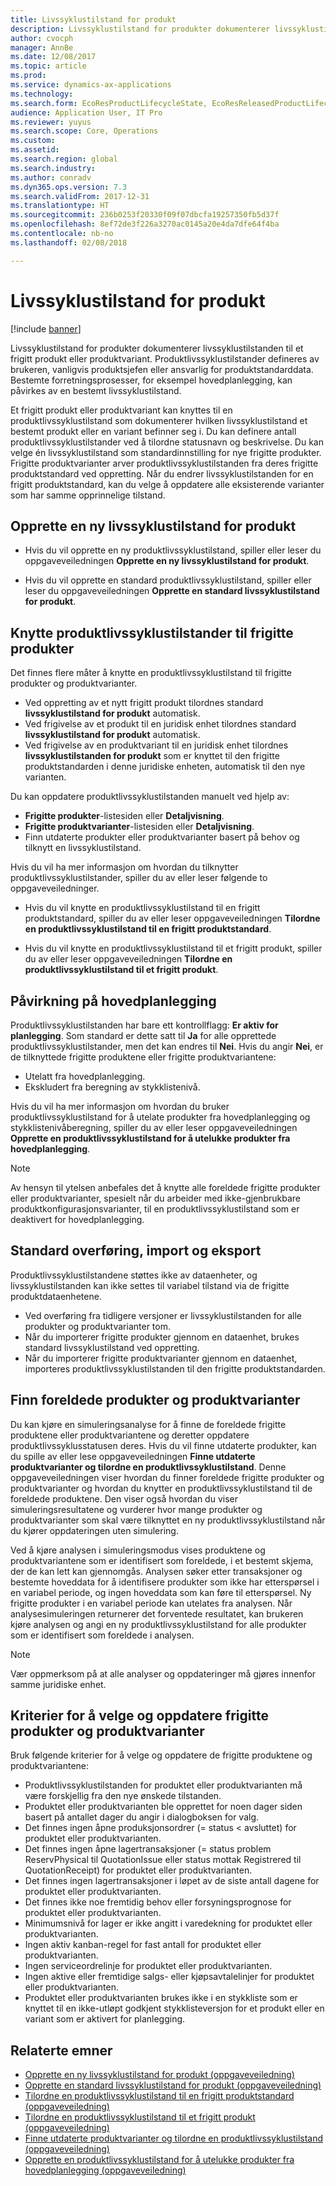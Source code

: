 ```yaml
---
title: Livssyklustilstand for produkt
description: Livssyklustilstand for produkter dokumenterer livssyklustilstanden til et frigitt produkt eller produktvariant.
author: cvocph
manager: AnnBe
ms.date: 12/08/2017
ms.topic: article
ms.prod: 
ms.service: dynamics-ax-applications
ms.technology: 
ms.search.form: EcoResProductLifecycleState, EcoResReleasedProductLifecycleStateChanges
audience: Application User, IT Pro
ms.reviewer: yuyus
ms.search.scope: Core, Operations
ms.custom: 
ms.assetid: 
ms.search.region: global
ms.search.industry: 
ms.author: conradv
ms.dyn365.ops.version: 7.3
ms.search.validFrom: 2017-12-31
ms.translationtype: HT
ms.sourcegitcommit: 236b0253f20330f09f07dbcfa19257350fb5d37f
ms.openlocfilehash: 8ef72de3f226a3270ac0145a20e4da7dfe64f4ba
ms.contentlocale: nb-no
ms.lasthandoff: 02/08/2018

---
```


# <a name="product-lifecycle-state"></a>Livssyklustilstand for produkt 

[!include [banner](../includes/banner.md)]

Livssyklustilstand for produkter dokumenterer livssyklustilstanden til et frigitt produkt eller produktvariant. Produktlivssyklustilstander defineres av brukeren, vanligvis produktsjefen eller ansvarlig for produktstandarddata. Bestemte forretningsprosesser, for eksempel hovedplanlegging, kan påvirkes av en bestemt livssyklustilstand.   

Et frigitt produkt eller produktvariant kan knyttes til en produktlivssyklustilstand som dokumenterer hvilken livssyklustilstand et bestemt produkt eller en variant befinner seg i. Du kan definere antall produktlivssyklustilstander ved å tilordne statusnavn og beskrivelse. Du kan velge én livssyklustilstand som standardinnstilling for nye frigitte produkter. Frigitte produktvarianter arver produktlivssyklustilstanden fra deres frigitte produktstandard ved oppretting. Når du endrer livssyklustilstanden for en frigitt produktstandard, kan du velge å oppdatere alle eksisterende varianter som har samme opprinnelige tilstand.  

## <a name="create-a-new-product-lifecycle-state"></a>Opprette en ny livssyklustilstand for produkt 

- Hvis du vil opprette en ny produktlivssyklustilstand, spiller eller leser du oppgaveveiledningen **Opprette en ny livssyklustilstand for produkt**. 

-  Hvis du vil opprette en standard produktlivssyklustilstand, spiller eller leser du oppgaveveiledningen **Opprette en standard livssyklustilstand for produkt**.   

## <a name="associate-product-lifecycle-states-to-released-products"></a>Knytte produktlivssyklustilstander til frigitte produkter  

Det finnes flere måter å knytte en produktlivssyklustilstand til frigitte produkter og produktvarianter.

-  Ved oppretting av et nytt frigitt produkt tilordnes standard **livssyklustilstand for produkt** automatisk. 
-  Ved frigivelse av et produkt til en juridisk enhet tilordnes standard **livssyklustilstand for produkt** automatisk. 
-  Ved frigivelse av en produktvariant til en juridisk enhet tilordnes **livssyklustilstanden for produkt** som er knyttet til den frigitte produktstandarden i denne juridiske enheten, automatisk til den nye varianten. 

Du kan oppdatere produktlivssyklustilstanden manuelt ved hjelp av: 

-    **Frigitte produkter**-listesiden eller **Detaljvisning**. 
-  **Frigitte produktvarianter**-listesiden eller **Detaljvisning**. 
-  Finn utdaterte produkter eller produktvarianter basert på behov og tilknytt en livssyklustilstand.  

Hvis du vil ha mer informasjon om hvordan du tilknytter produktlivssyklustilstander, spiller du av eller leser følgende to oppgaveveiledninger.

-  Hvis du vil knytte en produktlivssyklustilstand til en frigitt produktstandard, spiller du av eller leser oppgaveveiledningen **Tilordne en produktlivssyklustilstand til en frigitt produktstandard**. 

-  Hvis du vil knytte en produktlivssyklustilstand til et frigitt produkt, spiller du av eller leser oppgaveveiledningen **Tilordne en produktlivssyklustilstand til et frigitt produkt**. 

## <a name="impact-on-master-planning"></a>Påvirkning på hovedplanlegging 

Produktlivssyklustilstanden har bare ett kontrollflagg: **Er aktiv for planlegging**. Som standard er dette satt til **Ja** for alle opprettede produktlivssyklustilstander, men det kan endres til **Nei**. Hvis du angir **Nei**, er de tilknyttede frigitte produktene eller frigitte produktvariantene: 

-  Utelatt fra hovedplanlegging. 
-  Ekskludert fra beregning av stykklistenivå. 

Hvis du vil ha mer informasjon om hvordan du bruker produktlivssyklustilstand for å utelate produkter fra hovedplanlegging og stykklistenivåberegning, spiller du av eller leser oppgaveveiledningen **Opprette en produktlivssyklustilstand for å utelukke produkter fra hovedplanlegging**.

> [!NOTE]
> Av hensyn til ytelsen anbefales det å knytte alle foreldede frigitte produkter eller produktvarianter, spesielt når du arbeider med ikke-gjenbrukbare produktkonfigurasjonsvarianter, til en produktlivssyklustilstand som er deaktivert for hovedplanlegging.  

## <a name="default-migration-import-and-export"></a>Standard overføring, import og eksport 

Produktlivssyklustilstandene støttes ikke av dataenheter, og livssyklustilstanden kan ikke settes til variabel tilstand via de frigitte produktdataenhetene.

-  Ved overføring fra tidligere versjoner er livssyklustilstanden for alle produkter og produktvarianter tom.  
-  Når du importerer frigitte produkter gjennom en dataenhet, brukes standard livssyklustilstand ved oppretting.  
-  Når du importerer frigitte produktvarianter gjennom en dataenhet, importeres produktlivssyklustilstanden til den frigitte produktstandarden.   

## <a name="find-obsolete-products-and-products-variants"></a>Finn foreldede produkter og produktvarianter 

Du kan kjøre en simuleringsanalyse for å finne de foreldede frigitte produktene eller produktvariantene og deretter oppdatere produktlivssyklusstatusen deres. Hvis du vil finne utdaterte produkter, kan du spille av eller lese oppgaveveiledningen **Finne utdaterte produktvarianter og tilordne en produktlivssyklustilstand**. Denne oppgaveveiledningen viser hvordan du finner foreldede frigitte produkter og produktvarianter og hvordan du knytter en produktlivssyklustilstand til de foreldede produktene. Den viser også hvordan du viser simuleringsresultatene og vurderer hvor mange produkter og produktvarianter som skal være tilknyttet en ny produktlivssyklustilstand når du kjører oppdateringen uten simulering.  

Ved å kjøre analysen i simuleringsmodus vises produktene og produktvariantene som er identifisert som foreldede, i et bestemt skjema, der de kan lett kan gjennomgås. Analysen søker etter transaksjoner og bestemte hoveddata for å identifisere produkter som ikke har etterspørsel i en variabel periode, og ingen hoveddata som kan føre til etterspørsel. Ny frigitte produkter i en variabel periode kan utelates fra analysen. Når analysesimuleringen returnerer det forventede resultatet, kan brukeren kjøre analysen og angi en ny produktlivssyklustilstand for alle produkter som er identifisert som foreldede i analysen.  

> [!NOTE]
> Vær oppmerksom på at alle analyser og oppdateringer må gjøres innenfor samme juridiske enhet.  

## <a name="criteria-to-select-and-update-released-products-or-product-variants"></a>Kriterier for å velge og oppdatere frigitte produkter og produktvarianter 

Bruk følgende kriterier for å velge og oppdatere de frigitte produktene og produktvariantene: 

-    Produktlivssyklustilstanden for produktet eller produktvarianten må være forskjellig fra den nye ønskede tilstanden. 
-  Produktet eller produktvarianten ble opprettet for noen dager siden basert på antallet dager du angir i dialogboksen for valg. 
-  Det finnes ingen åpne produksjonsordrer (= status < avsluttet) for produktet eller produktvarianten. 
-  Det finnes ingen åpne lagertransaksjoner (= status problem ReservPhysical til QuotationIssue eller status mottak Registrered til QuotationReceipt) for produktet eller produktvarianten. 
-  Det finnes ingen lagertransaksjoner i løpet av de siste antall dagene for produktet eller produktvarianten. 
-  Det finnes ikke noe fremtidig behov eller forsyningsprognose for produktet eller produktvarianten.  
-  Minimumsnivå for lager er ikke angitt i varedekning for produktet eller produktvarianten. 
-  Ingen aktiv kanban-regel for fast antall for produktet eller produktvarianten.  
-  Ingen serviceordrelinje for produktet eller produktvarianten. 
-  Ingen aktive eller fremtidige salgs- eller kjøpsavtalelinjer for produktet eller produktvarianten. 
-  Produktet eller produktvarianten brukes ikke i en stykkliste som er knyttet til en ikke-utløpt godkjent stykklisteversjon for et produkt eller en variant som er aktivert for planlegging.

## <a name="related-topics"></a>Relaterte emner

-  [Opprette en ny livssyklustilstand for produkt (oppgaveveiledning)](tasks/new-product-lifecycle-state.md)
-  [Opprette en standard livssyklustilstand for produkt (oppgaveveiledning)](tasks/default-product-lifecycle-state.md)
-  [Tilordne en produktlivssyklustilstand til en frigitt produktstandard (oppgaveveiledning)](tasks/product-lifecycle-state-released-product-master.md)
-  [Tilordne en produktlivssyklustilstand til et frigitt produkt (oppgaveveiledning)](tasks/product-lifecycle-state-released-product.md)
-  [Finne utdaterte produktvarianter og tilordne en produktlivssyklustilstand (oppgaveveiledning)](tasks/obsolete-product-variants.md)
-  [Opprette en produktlivssyklustilstand for å utelukke produkter fra hovedplanlegging (oppgaveveiledning)](tasks/exclude-products-master-planning.md)

